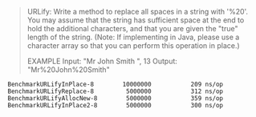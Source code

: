 > URLify: Write a method to replace all spaces in a string with '%20'. You may assume that the string has sufficient space at the end to hold the additional characters, and that you are given the "true" length of the string. (Note: If implementing in Java, please use a character array so that you can perform this operation in place.)
>
> EXAMPLE
> Input: "Mr John Smith    ", 13
> Output: "Mr%20John%20Smith"

```
BenchmarkURLifyInPlace-8    	10000000	       209 ns/op
BenchmarkURLifyReplace-8    	 5000000	       312 ns/op
BenchmarkURLifyAllocNew-8   	 5000000	       359 ns/op
BenchmarkURLifyInPlace2-8   	 5000000	       300 ns/op
```
